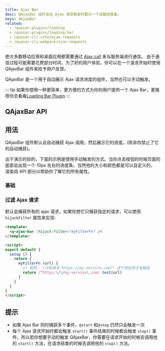 ```yaml
---
title: Ajax Bar
desc: QAjaxBar 组件会在 Ajax 请求触发时展示一个加载进度条。
keys: QAjaxBar
related:
  - /quasar-plugins/loading
  - /quasar-plugins/loading-bar
  - /quasar-cli-vite/ajax-requests
  - /quasar-cli-webpack/ajax-requests
---
```


绝大多数移动应用和桌面应用都需要通过 [Ajax call](https://en.wikipedia.org/wiki/Ajax_(programming)) 来与服务端进行通信。
由于通信过程可能需要花费部分时间，为了好的用户体验，你可以在一个请求开始时使用 QAjaxBar 组件来给予用户反馈。


QAjaxBar 是一个用于自动展示 Ajax 请求进度的组件，当然也可以手动触发。

::: tip
如果你想用一种更简单、更方便的方式为你的用户提供一个 Ajax Bar，更推荐你去看看[Loading Bar Plugin](/quasar-plugins/loading-bar)
:::

## QAjaxBar API

<doc-api file="QAjaxBar" />

## 用法
QAjaxBar 组件默认会自动捕获 Ajax 调用，然后展示它的进度。(除非你禁止了它的自动捕获)。


出于演示的目的，下面的示例是使用手动触发的方式。当你点击按钮的时候页面的底部会出现一个 10px 左右的进度条，当然他的大小和颜色都是可以自定义的，
请查阅 API 部分以帮助你了解它的所有属性。

### 基础

<doc-example title="Basic" file="QAjaxBar/Basic" />



### 过滤 Ajax 请求 <q-badge align="top" color="brand-primary" label="v2.4.5+" />

默认会捕获所有的 ajax 请求，如果你想它只捕获指定的请求，可以使用
 `hijackFilter` 属性来实现:

```html
<template>
  <q-ajax-bar :hijack-filter="myFilterFn" />
</template>

<script>
export default {
  setup () {
    return {
      myFilterFn (url) {
        // 例如： (只有请求 https://my-service.com/* 这个地址时才会触发
        return /^https:\/\/my-service\.com/.test(url)
      }
    }
  }
}
</script>
```

## 提示

* 如果 Ajax Bar 同时捕获多个事件，`@start` 和`@stop` 仍然只会触发一次
* 每个 Ajax 请求开始时都会触发 `start()` 事件结束的时候都会触发 `stop()` 事件。所以若你想要手动的触发 QAjaxBar，你需要在请求开始的时候去调用他的 `start()` 方法，在请求结束的时候去调用他的 `stop()` 方法。
